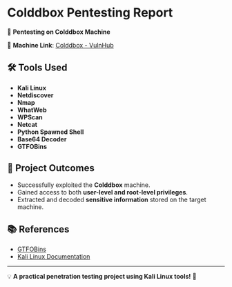 # Colddbox Pentesting Report

🚀 **Pentesting on Colddbox Machine**

🔗 **Machine Link**: [Colddbox - VulnHub](https://www.vulnhub.com/entry/colddbox-easy,586/)

## 🛠 Tools Used
- **Kali Linux**
- **Netdiscover**
- **Nmap**
- **WhatWeb**
- **WPScan**
- **Netcat**
- **Python Spawned Shell**
- **Base64 Decoder**
- **GTFOBins**

## 📌 Project Outcomes
- Successfully exploited the **Colddbox** machine.
- Gained access to both **user-level and root-level privileges**.
- Extracted and decoded **sensitive information** stored on the target machine.

## 📚 References
- [GTFOBins](https://gtfobins.github.io/)
- [Kali Linux Documentation](https://www.kali.org/docs/)

---
💡 **A practical penetration testing project using Kali Linux tools!** 🚀
